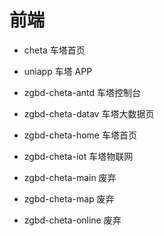 # 前端

- cheta 车塔首页

- uniapp 车塔 APP

- zgbd-cheta-antd 车塔控制台
 
- zgbd-cheta-datav 车塔大数据页
 
- zgbd-cheta-home 车塔首页
 
- zgbd-cheta-iot 车塔物联网
 
- zgbd-cheta-main 废弃

- zgbd-cheta-map 废弃

- zgbd-cheta-online 废弃